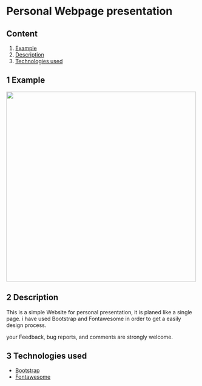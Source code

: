 # Personal Webpage presentation
## Content
1. [Example](#Example)
2. [Description](#Description)
3. [Technologies used](#Technologies_used)

## <div id= "Example"></div> 1 Example

<img src="https://i.imgur.com/ozwj5So.gif" width="500px">


## <div id= "Description"></div> 2 Description
This is a simple Website for personal presentation, it is planed like a single page. i have used Bootstrap and Fontawesome in order to get a easily design process.

your Feedback, bug reports, and comments are strongly welcome.

## <div id= "Technologies_used"></div> 3 Technologies used
* [Bootstrap](https://getbootstrap.com)
* [Fontawesome](https://fontawesome.com)